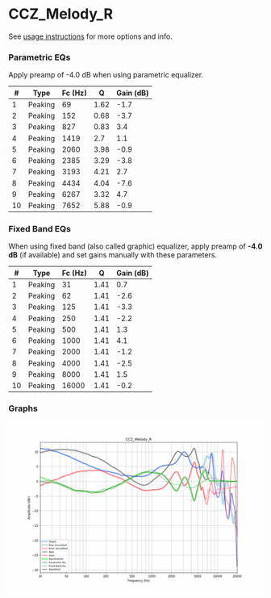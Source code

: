 # CCZ_Melody_R
See [usage instructions](https://github.com/jaakkopasanen/AutoEq#usage) for more options and info.

### Parametric EQs
Apply preamp of -4.0 dB when using parametric equalizer.

|   # | Type    |   Fc (Hz) |    Q |   Gain (dB) |
|-----|---------|-----------|------|-------------|
|   1 | Peaking |        69 | 1.62 |        -1.7 |
|   2 | Peaking |       152 | 0.68 |        -3.7 |
|   3 | Peaking |       827 | 0.83 |         3.4 |
|   4 | Peaking |      1419 | 2.7  |         1.1 |
|   5 | Peaking |      2060 | 3.98 |        -0.9 |
|   6 | Peaking |      2385 | 3.29 |        -3.8 |
|   7 | Peaking |      3193 | 4.21 |         2.7 |
|   8 | Peaking |      4434 | 4.04 |        -7.6 |
|   9 | Peaking |      6267 | 3.32 |         4.7 |
|  10 | Peaking |      7652 | 5.88 |        -0.9 |

### Fixed Band EQs
When using fixed band (also called graphic) equalizer, apply preamp of **-4.0 dB** (if available) and set gains manually with these parameters.

|   # | Type    |   Fc (Hz) |    Q |   Gain (dB) |
|-----|---------|-----------|------|-------------|
|   1 | Peaking |        31 | 1.41 |         0.7 |
|   2 | Peaking |        62 | 1.41 |        -2.6 |
|   3 | Peaking |       125 | 1.41 |        -3.3 |
|   4 | Peaking |       250 | 1.41 |        -2.2 |
|   5 | Peaking |       500 | 1.41 |         1.3 |
|   6 | Peaking |      1000 | 1.41 |         4.1 |
|   7 | Peaking |      2000 | 1.41 |        -1.2 |
|   8 | Peaking |      4000 | 1.41 |        -2.5 |
|   9 | Peaking |      8000 | 1.41 |         1.5 |
|  10 | Peaking |     16000 | 1.41 |        -0.2 |

### Graphs
![](./CCZ_Melody_R.png)
